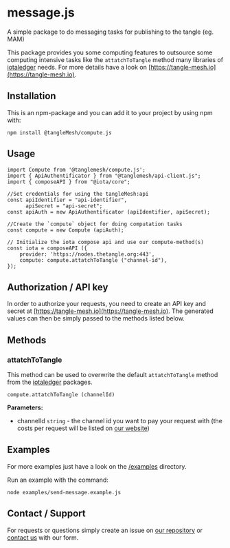# message.js
A simple package to do messaging tasks for publishing to the tangle (eg. MAM)

This package provides you some computing features to outsource some computing intensive tasks like the `attatchToTangle` method many libraries of [iotaledger](https://github.com/iotaledger/) needs.
For more details have a look on [https://tangle-mesh.io](https://tangle-mesh.io).

## Installation
This is an npm-package and you can add it to your project by using npm with:

    npm install @tangleMesh/compute.js


## Usage

    import Compute from '@tanglemesh/compute.js';
    import { ApiAuthentificator } from "@tanglemesh/api-client.js";
    import { composeAPI } from "@iota/core";

    //Set credentials for using the tangleMesh:api
    const apiIdentifier = "api-identifier",
          apiSecret = "api-secret";
    const apiAuth = new ApiAuthentificator (apiIdentifier, apiSecret);

    //Create the `compute` object for doing computation tasks
    const compute = new Compute (apiAuth);

    // Initialize the iota compose api and use our compute-method(s)
    const iota = composeAPI ({
        provider: 'https://nodes.thetangle.org:443',
        compute: compute.attatchToTangle ("channel-id"),
    });


## Authorization / API key
In order to authorize your requests, you need to create an API key and secret at [https://tangle-mesh.io](https://tangle-mesh.io). The generated values can then be simply passed to the methods listed below.

## Methods

### attatchToTangle
This method can be used to overwrite the default `attatchToTangle` method from the [iotaledger](https://github.com/iotaledger/) packages.

    compute.attatchToTangle (channelId)

**Parameters:**
- channelId `string` - the channel id you want to pay your request with (the costs per request will be listed on [our website](https://tangle-mesh.io))

## Examples
For more examples just have a look on the [/examples](/examples) directory.

Run an example with the command:

    node examples/send-message.example.js

## Contact / Support
For requests or questions simply create an issue on [our repository](https://github.com/tangleMesh/compute.js) or [contact us](https://tangle-mesh.io/contact) with our form.